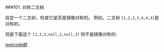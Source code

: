 ###101. 对称二叉树

给定一个二叉树，检查它是否是镜像对称的。
例如，二叉树 `[1,2,2,3,4,4,3]`是对称的。


但是下面这个 `[1,2,2,null,3,null,3]` 则不是镜像对称的:


      

[leetcode题](https://leetcode-cn.com/problems/symmetric-tree/)  


        
